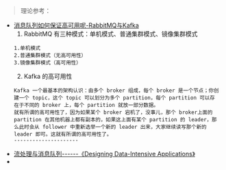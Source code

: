 
> 理论参考：
- [消息队列如何保证高可用呢-RabbitMQ与Kafka](https://blog.csdn.net/qq_36081696/article/details/85611052)
    1. RabbitMQ 有三种模式：单机模式、普通集群模式、镜像集群模式
    ```
    1.单机模式
    2.普通集群模式（无高可用性）
    3.镜像集群模式（高可用性）
    ```
    2. Kafka 的高可用性
    ```
    Kafka 一个最基本的架构认识：由多个 broker 组成，每个 broker 是一个节点；你创建一个 topic，这个 topic 可以划分为多个 partition，每个 partition 可以存在于不同的 broker 上，每个 partition 就放一部分数据。
    就有所谓的高可用性了，因为如果某个 broker 宕机了，没事儿，那个 broker上面的 partition 在其他机器上都有副本的，如果这上面有某个 partition 的 leader，那么此时会从 follower 中重新选举一个新的 leader 出来，大家继续读写那个新的 leader 即可。这就有所谓的高可用性了。
    --------------------- 
    ```
- [流处理与消息队列------《Designing Data-Intensive Applications》](https://www.cnblogs.com/happenlee/p/8514109.html)
- []()